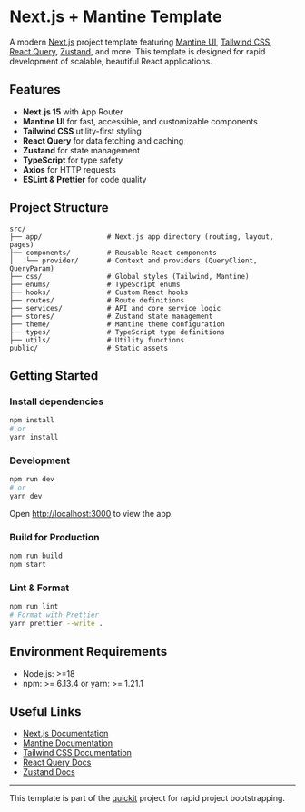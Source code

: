 # Next.js + Mantine Template

A modern [Next.js](https://nextjs.org/) project template featuring [Mantine UI](https://mantine.dev/), [Tailwind CSS](https://tailwindcss.com/), [React Query](https://tanstack.com/query/latest), [Zustand](https://zustand-demo.pmnd.rs/), and more. This template is designed for rapid development of scalable, beautiful React applications.

## Features

- **Next.js 15** with App Router
- **Mantine UI** for fast, accessible, and customizable components
- **Tailwind CSS** utility-first styling
- **React Query** for data fetching and caching
- **Zustand** for state management
- **TypeScript** for type safety
- **Axios** for HTTP requests
- **ESLint & Prettier** for code quality

## Project Structure

```plaintext
src/
├── app/                # Next.js app directory (routing, layout, pages)
├── components/         # Reusable React components
│   └── provider/       # Context and providers (QueryClient, QueryParam)
├── css/                # Global styles (Tailwind, Mantine)
├── enums/              # TypeScript enums
├── hooks/              # Custom React hooks
├── routes/             # Route definitions
├── services/           # API and core service logic
├── stores/             # Zustand state management
├── theme/              # Mantine theme configuration
├── types/              # TypeScript type definitions
├── utils/              # Utility functions
public/                 # Static assets
```

## Getting Started

### Install dependencies

```bash
npm install
# or
yarn install
```

### Development

```bash
npm run dev
# or
yarn dev
```

Open [http://localhost:3000](http://localhost:3000) to view the app.

### Build for Production

```bash
npm run build
npm start
```

### Lint & Format

```bash
npm run lint
# Format with Prettier
yarn prettier --write .
```

## Environment Requirements

- Node.js: >=18
- npm: >= 6.13.4 or yarn: >= 1.21.1

## Useful Links

- [Next.js Documentation](https://nextjs.org/docs)
- [Mantine Documentation](https://mantine.dev/docs/getting-started/)
- [Tailwind CSS Documentation](https://tailwindcss.com/docs)
- [React Query Docs](https://tanstack.com/query/latest)
- [Zustand Docs](https://docs.pmnd.rs/zustand/getting-started/introduction)

---

This template is part of the [quickit](https://github.com/danh121097/quickit) project for rapid project bootstrapping.

